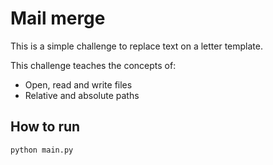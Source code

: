 # Mail merge

This is a simple challenge to replace text on a letter template.

This challenge teaches the concepts of:
 - Open, read and write files
 - Relative and absolute paths

## How to run

```
python main.py
```